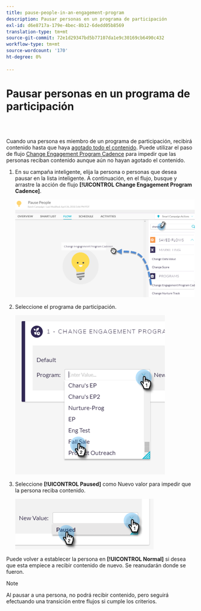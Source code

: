 ```yaml
---
title: pause-people-in-an-engagement-program
description: Pausar personas en un programa de participación
exl-id: d6e8717a-179e-4bec-8b12-6dedd05b8569
translation-type: tm+mt
source-git-commit: 72e1d29347bd5b77107da1e9c30169cb6490c432
workflow-type: tm+mt
source-wordcount: '170'
ht-degree: 0%

---
```


# Pausar personas en un programa de participación

<br> 

Cuando una persona es miembro de un programa de participación, recibirá contenido hasta que haya [agotado todo el contenido](https://docs.marketo.com/display/DOCS/People+Who+Have+Exhausted+Content). Puede utilizar el paso de flujo [Change Engagement Program Cadence](https://docs.marketo.com/display/DOCS/Change+Engagement+Program+Cadence) para impedir que las personas reciban contenido aunque aún no hayan agotado el contenido.

1. En su campaña inteligente, elija la persona o personas que desea pausar en la lista inteligente. A continuación, en el flujo, busque y arrastre la acción de flujo **[!UICONTROL Change Engagement Program Cadence]**.

   ![Imagen uno](/help/sky/assets/engagement-programs/pause-people-in-an-engagement-program/pause-people-in-an-engagement-program-1.png)

1. Seleccione el programa de participación.

   ![Imagen dos](/help/sky/assets/engagement-programs/pause-people-in-an-engagement-program/pause-people-in-an-engagement-program-2.png)

1. Seleccione **[!UICONTROL Paused]** como Nuevo valor para impedir que la persona reciba contenido.

   ![Imagen tres](/help/sky/assets/engagement-programs/pause-people-in-an-engagement-program/pause-people-in-an-engagement-program-3.png)

Puede volver a establecer la persona en **[!UICONTROL Normal]** si desea que esta empiece a recibir contenido de nuevo. Se reanudarán donde se fueron.

>[!NOTE]
>
>Al pausar a una persona, no podrá recibir contenido, pero seguirá efectuando una transición entre flujos si cumple los criterios.
